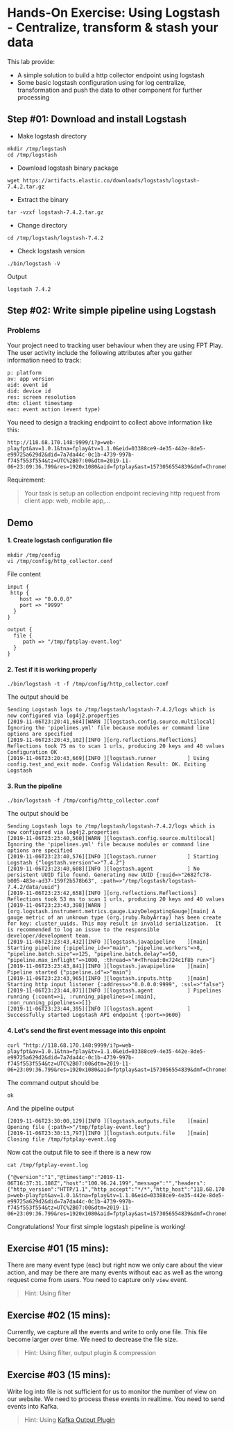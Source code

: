 # Hands-On Exercise: Using Logstash - Centralize, transform & stash your data

This lab provide:

- A simple solution to build a http collector endpoint using logstash
- Some basic logstash configuration using for log centralize, transformation and push the data to other component for further processing

## Step #01: Download and install Logstash

- Make logstash directory
```
mkdir /tmp/logstash
cd /tmp/logstash
```
- Download logstash binary package

```
wget https://artifacts.elastic.co/downloads/logstash/logstash-7.4.2.tar.gz
```

- Extract the binary
```
tar -vzxf logstash-7.4.2.tar.gz
```

- Change directory
```
cd /tmp/logstash/logstash-7.4.2
```

- Check logstash version
```
./bin/logstash -V
```

Output
```
logstash 7.4.2
```

## Step #02: Write simple pipeline using Logstash

### Problems
Your project need to tracking user behaviour when they are using FPT Play. The user activity include the following attributes after you gather information need to track:

```
p: platform
av: app version
eid: event id
did: device id
res: screen resolution
dtm: client timestamp
eac: event action (event type)
```

You need to design a tracking endpoint to collect above information like this:

```
http://118.68.170.148:9999/i?p=web-playfpt&av=1.0.1&tna=fplay&tv=1.1.0&eid=03388ce9-4e35-442e-8de5-e99725a629d2&did=7a7da44c-0c1b-4739-997b-f745f553f554&tz=UTC%2B07:00&dtm=2019-11-06+23:09:36.799&res=1920x1080&aid=fptplay&ast=1573056554839&dmf=Chrome&dml=77.0386512&ost=Linux&dvt=pc&eac=view&eca=scr&ela=%2F
```

Requirement:

> Your task is setup an collection endpoint recieving http request from client app: web, mobile app,...

## Demo

#### 1. Create logstash configuration file

```
mkdir /tmp/config
vi /tmp/config/http_collector.conf
```

File content

```
input {
 http {
    host => "0.0.0.0"
    port => "9999"
  }
}

output {
  file {
     path => "/tmp/fptplay-event.log"
  }
}
```

#### 2. Test if it is working properly

```
./bin/logstash -t -f /tmp/config/http_collector.conf
```

The output should be

```
Sending Logstash logs to /tmp/logstash/logstash-7.4.2/logs which is now configured via log4j2.properties
[2019-11-06T23:20:41,684][WARN ][logstash.config.source.multilocal] Ignoring the 'pipelines.yml' file because modules or command line options are specified
[2019-11-06T23:20:43,102][INFO ][org.reflections.Reflections] Reflections took 75 ms to scan 1 urls, producing 20 keys and 40 values 
Configuration OK
[2019-11-06T23:20:43,669][INFO ][logstash.runner          ] Using config.test_and_exit mode. Config Validation Result: OK. Exiting Logstash

```
#### 3. Run the pipeline

```
./bin/logstash -f /tmp/config/http_collector.conf
```

The output should be

```
Sending Logstash logs to /tmp/logstash/logstash-7.4.2/logs which is now configured via log4j2.properties
[2019-11-06T23:23:40,560][WARN ][logstash.config.source.multilocal] Ignoring the 'pipelines.yml' file because modules or command line options are specified
[2019-11-06T23:23:40,576][INFO ][logstash.runner          ] Starting Logstash {"logstash.version"=>"7.4.2"}
[2019-11-06T23:23:40,608][INFO ][logstash.agent           ] No persistent UUID file found. Generating new UUID {:uuid=>"2682fc78-b005-483e-ad37-159f2b578b63", :path=>"/tmp/logstash/logstash-7.4.2/data/uuid"}
[2019-11-06T23:23:42,658][INFO ][org.reflections.Reflections] Reflections took 53 ms to scan 1 urls, producing 20 keys and 40 values 
[2019-11-06T23:23:43,398][WARN ][org.logstash.instrument.metrics.gauge.LazyDelegatingGauge][main] A gauge metric of an unknown type (org.jruby.RubyArray) has been create for key: cluster_uuids. This may result in invalid serialization.  It is recommended to log an issue to the responsible developer/development team.
[2019-11-06T23:23:43,432][INFO ][logstash.javapipeline    ][main] Starting pipeline {:pipeline_id=>"main", "pipeline.workers"=>8, "pipeline.batch.size"=>125, "pipeline.batch.delay"=>50, "pipeline.max_inflight"=>1000, :thread=>"#<Thread:0x724c1f8b run>"}
[2019-11-06T23:23:43,841][INFO ][logstash.javapipeline    ][main] Pipeline started {"pipeline.id"=>"main"}
[2019-11-06T23:23:43,965][INFO ][logstash.inputs.http     ][main] Starting http input listener {:address=>"0.0.0.0:9999", :ssl=>"false"}
[2019-11-06T23:23:44,071][INFO ][logstash.agent           ] Pipelines running {:count=>1, :running_pipelines=>[:main], :non_running_pipelines=>[]}
[2019-11-06T23:23:44,395][INFO ][logstash.agent           ] Successfully started Logstash API endpoint {:port=>9600}
```

#### 4. Let's send the first event message into this enpoint

```
curl "http://118.68.170.148:9999/i?p=web-playfpt&av=1.0.1&tna=fplay&tv=1.1.0&eid=03388ce9-4e35-442e-8de5-e99725a629d2&did=7a7da44c-0c1b-4739-997b-f745f553f554&tz=UTC%2B07:00&dtm=2019-11-06+23:09:36.799&res=1920x1080&aid=fptplay&ast=1573056554839&dmf=Chrome&dml=77.0386512&ost=Linux&dvt=pc&eac=view&eca=scr&ela=%2F"
```

The command output should be

```
ok
```

And the pipeline output

```
[2019-11-06T23:30:00,129][INFO ][logstash.outputs.file    ][main] Opening file {:path=>"/tmp/fptplay-event.log"}
[2019-11-06T23:30:13,797][INFO ][logstash.outputs.file    ][main] Closing file /tmp/fptplay-event.log
```

Now cat the output file to see if there is a new row

```
cat /tmp/fptplay-event.log

{"@version":"1","@timestamp":"2019-11-06T16:37:31.188Z","host":"100.96.24.199","message":"","headers":{"http_version":"HTTP/1.1","http_accept":"*/*","http_host":"118.68.170.148:9999","content_length":"0","request_path":"/i?p=web-playfpt&av=1.0.1&tna=fplay&tv=1.1.0&eid=03388ce9-4e35-442e-8de5-e99725a629d2&did=7a7da44c-0c1b-4739-997b-f745f553f554&tz=UTC%2B07:00&dtm=2019-11-06+23:09:36.799&res=1920x1080&aid=fptplay&ast=1573056554839&dmf=Chrome&dml=77.0386512&ost=Linux&dvt=pc&eac=view&eca=scr&ela=%2F","http_user_agent":"curl/7.58.0","request_method":"GET"}}
```

Congratulations! Your first simple logstash pipeline is working!

## Exercise #01 (15 mins):

There are many event type (eac) but right now we only care about the view action, and may be there are many events without eac as well as the wrong request come from users. You need to capture only `view` event.

> Hint: Using filter

## Exercise #02 (15 mins):

Currently, we capture all the events and write to only one file. This file become larger over time. We need to decrease the file size.

> Hint: Using filter, output plugin & compression


## Exercise #03 (15 mins):

Write log into file is not sufficient for us to monitor the number of view on our website. We need to process these events in realtime. You need to send events into Kafka.

> Hint: Using [Kafka Output Plugin](!https://www.elastic.co/guide/en/logstash/current/plugins-outputs-kafka.html)